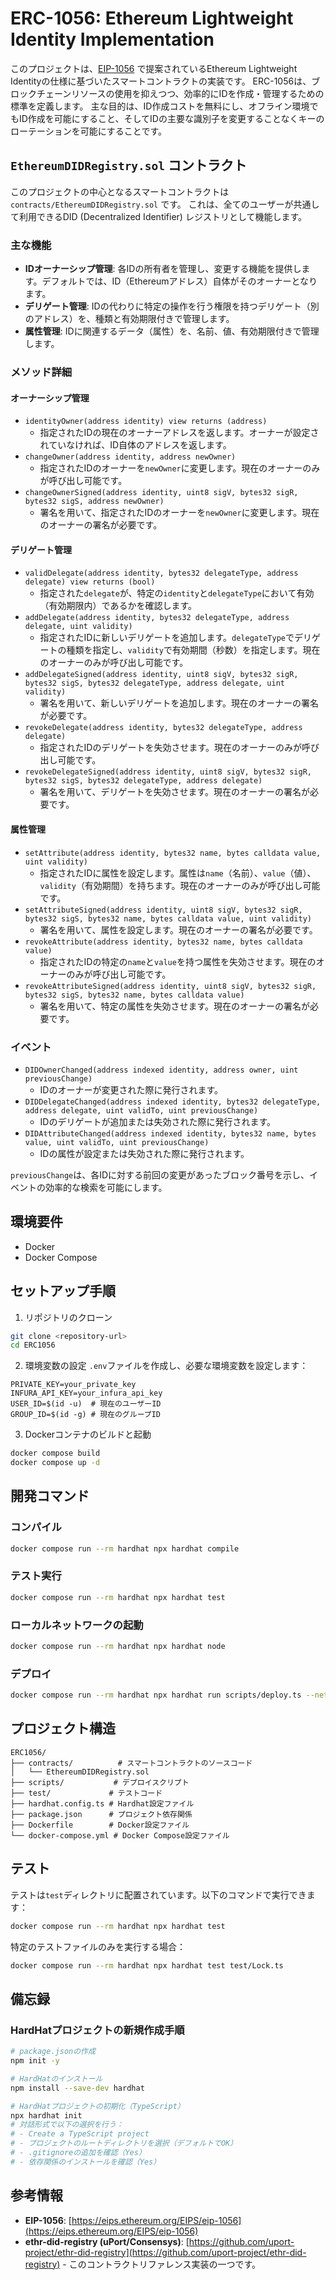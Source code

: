 # ERC-1056: Ethereum Lightweight Identity Implementation

このプロジェクトは、[EIP-1056](https://eips.ethereum.org/EIPS/eip-1056) で提案されているEthereum Lightweight Identityの仕様に基づいたスマートコントラクトの実装です。
ERC-1056は、ブロックチェーンリソースの使用を抑えつつ、効率的にIDを作成・管理するための標準を定義します。
主な目的は、ID作成コストを無料にし、オフライン環境でもID作成を可能にすること、そしてIDの主要な識別子を変更することなくキーのローテーションを可能にすることです。

## `EthereumDIDRegistry.sol` コントラクト

このプロジェクトの中心となるスマートコントラクトは `contracts/EthereumDIDRegistry.sol` です。
これは、全てのユーザーが共通して利用できるDID (Decentralized Identifier) レジストリとして機能します。

### 主な機能

*   **IDオーナーシップ管理**: 各IDの所有者を管理し、変更する機能を提供します。デフォルトでは、ID（Ethereumアドレス）自体がそのオーナーとなります。
*   **デリゲート管理**: IDの代わりに特定の操作を行う権限を持つデリゲート（別のアドレス）を、種類と有効期限付きで管理します。
*   **属性管理**: IDに関連するデータ（属性）を、名前、値、有効期限付きで管理します。

### メソッド詳細

#### オーナーシップ管理

*   `identityOwner(address identity) view returns (address)`
    *   指定されたIDの現在のオーナーアドレスを返します。オーナーが設定されていなければ、ID自体のアドレスを返します。
*   `changeOwner(address identity, address newOwner)`
    *   指定されたIDのオーナーを`newOwner`に変更します。現在のオーナーのみが呼び出し可能です。
*   `changeOwnerSigned(address identity, uint8 sigV, bytes32 sigR, bytes32 sigS, address newOwner)`
    *   署名を用いて、指定されたIDのオーナーを`newOwner`に変更します。現在のオーナーの署名が必要です。

#### デリゲート管理

*   `validDelegate(address identity, bytes32 delegateType, address delegate) view returns (bool)`
    *   指定された`delegate`が、特定の`identity`と`delegateType`において有効（有効期限内）であるかを確認します。
*   `addDelegate(address identity, bytes32 delegateType, address delegate, uint validity)`
    *   指定されたIDに新しいデリゲートを追加します。`delegateType`でデリゲートの種類を指定し、`validity`で有効期間（秒数）を指定します。現在のオーナーのみが呼び出し可能です。
*   `addDelegateSigned(address identity, uint8 sigV, bytes32 sigR, bytes32 sigS, bytes32 delegateType, address delegate, uint validity)`
    *   署名を用いて、新しいデリゲートを追加します。現在のオーナーの署名が必要です。
*   `revokeDelegate(address identity, bytes32 delegateType, address delegate)`
    *   指定されたIDのデリゲートを失効させます。現在のオーナーのみが呼び出し可能です。
*   `revokeDelegateSigned(address identity, uint8 sigV, bytes32 sigR, bytes32 sigS, bytes32 delegateType, address delegate)`
    *   署名を用いて、デリゲートを失効させます。現在のオーナーの署名が必要です。

#### 属性管理

*   `setAttribute(address identity, bytes32 name, bytes calldata value, uint validity)`
    *   指定されたIDに属性を設定します。属性は`name`（名前）、`value`（値）、`validity`（有効期間）を持ちます。現在のオーナーのみが呼び出し可能です。
*   `setAttributeSigned(address identity, uint8 sigV, bytes32 sigR, bytes32 sigS, bytes32 name, bytes calldata value, uint validity)`
    *   署名を用いて、属性を設定します。現在のオーナーの署名が必要です。
*   `revokeAttribute(address identity, bytes32 name, bytes calldata value)`
    *   指定されたIDの特定の`name`と`value`を持つ属性を失効させます。現在のオーナーのみが呼び出し可能です。
*   `revokeAttributeSigned(address identity, uint8 sigV, bytes32 sigR, bytes32 sigS, bytes32 name, bytes calldata value)`
    *   署名を用いて、特定の属性を失効させます。現在のオーナーの署名が必要です。

### イベント

*   `DIDOwnerChanged(address indexed identity, address owner, uint previousChange)`
    *   IDのオーナーが変更された際に発行されます。
*   `DIDDelegateChanged(address indexed identity, bytes32 delegateType, address delegate, uint validTo, uint previousChange)`
    *   IDのデリゲートが追加または失効された際に発行されます。
*   `DIDAttributeChanged(address indexed identity, bytes32 name, bytes value, uint validTo, uint previousChange)`
    *   IDの属性が設定または失効された際に発行されます。

`previousChange`は、各IDに対する前回の変更があったブロック番号を示し、イベントの効率的な検索を可能にします。

## 環境要件

- Docker
- Docker Compose

## セットアップ手順

1. リポジトリのクローン
```bash
git clone <repository-url>
cd ERC1056
```

2. 環境変数の設定
`.env`ファイルを作成し、必要な環境変数を設定します：
```env
PRIVATE_KEY=your_private_key
INFURA_API_KEY=your_infura_api_key
USER_ID=$(id -u)  # 現在のユーザーID
GROUP_ID=$(id -g) # 現在のグループID
```

3. Dockerコンテナのビルドと起動
```bash
docker compose build
docker compose up -d
```

## 開発コマンド

### コンパイル
```bash
docker compose run --rm hardhat npx hardhat compile
```

### テスト実行
```bash
docker compose run --rm hardhat npx hardhat test
```

### ローカルネットワークの起動
```bash
docker compose run --rm hardhat npx hardhat node
```

### デプロイ
```bash
docker compose run --rm hardhat npx hardhat run scripts/deploy.ts --network <network-name>
```

## プロジェクト構造

```
ERC1056/
├── contracts/          # スマートコントラクトのソースコード
│   └── EthereumDIDRegistry.sol
├── scripts/           # デプロイスクリプト
├── test/             # テストコード
├── hardhat.config.ts # Hardhat設定ファイル
├── package.json      # プロジェクト依存関係
├── Dockerfile        # Docker設定ファイル
└── docker-compose.yml # Docker Compose設定ファイル
```

## テスト

テストは`test`ディレクトリに配置されています。以下のコマンドで実行できます：

```bash
docker compose run --rm hardhat npx hardhat test
```

特定のテストファイルのみを実行する場合：

```bash
docker compose run --rm hardhat npx hardhat test test/Lock.ts
```

## 備忘録

### HardHatプロジェクトの新規作成手順
```bash
# package.jsonの作成
npm init -y

# HardHatのインストール
npm install --save-dev hardhat

# HardHatプロジェクトの初期化（TypeScript）
npx hardhat init
# 対話形式で以下の選択を行う：
# - Create a TypeScript project
# - プロジェクトのルートディレクトリを選択（デフォルトでOK）
# - .gitignoreの追加を確認（Yes）
# - 依存関係のインストールを確認（Yes）
```

## 参考情報

*   **EIP-1056**: [https://eips.ethereum.org/EIPS/eip-1056](https://eips.ethereum.org/EIPS/eip-1056)
*   **ethr-did-registry (uPort/Consensys)**: [https://github.com/uport-project/ethr-did-registry](https://github.com/uport-project/ethr-did-registry) - このコントラクトリファレンス実装の一つです。


